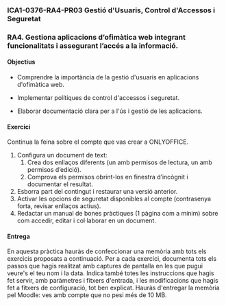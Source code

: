 ### ICA1-0376-RA4-PR03 Gestió d'Usuaris, Control d'Accessos i Seguretat

### RA4. Gestiona aplicacions d’ofimàtica web integrant funcionalitats i assegurant l’accés a la informació.

#### Objectius

* Comprendre la importància de la gestió d'usuaris en aplicacions d'ofimàtica web.

* Implementar polítiques de control d'accessos i seguretat.

* Elaborar documentació clara per a l'ús i gestió de les aplicacions.

#### Exercici

Continua la feina sobre el compte que vas crear a ONLYOFFICE.

1. Configura un document de text:  
   1. Crea dos enllaços diferents (un amb permisos de lectura, un amb permisos d’edició).  
   2. Comprova els permisos obrint-los en finestra d’incògnit i documentar el resultat.  
2. Esborra part del contingut i restaurar una versió anterior.  
3. Activar les opcions de seguretat disponibles al compte (contrasenya forta, revisar enllaços actius).  
4. Redactar un manual de bones pràctiques (1 pàgina com a mínim) sobre com accedir, editar i col·laborar en un document.

#### Entrega

En aquesta pràctica hauràs de confeccionar una memòria amb tots els exercicis proposats a continuació. Per a cada exercici, documenta tots els passos que hagis realitzat amb captures de pantalla en les que pugui veure's el teu nom i la data. Indica també totes les instruccions que hagis fet servir, amb paràmetres i fitxers d'entrada, i les modificacions que hagis fet a fitxers de configuració, tot ben explicat. Hauràs d'entregar la memòria pel Moodle: ves amb compte que no pesi més de 10 MB. 


